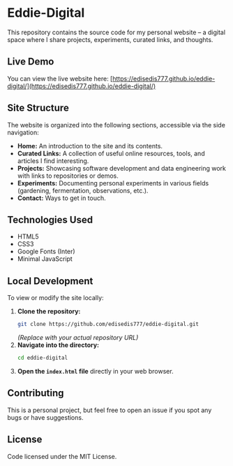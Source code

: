 # Eddie-Digital
This repository contains the source code for my personal website – a digital space where I share projects, experiments, curated links, and thoughts.

## Live Demo
You can view the live website here: [https://edisedis777.github.io/eddie-digital/](https://edisedis777.github.io/eddie-digital/)

## Site Structure
The website is organized into the following sections, accessible via the side navigation:

*   **Home:** An introduction to the site and its contents.
*   **Curated Links:** A collection of useful online resources, tools, and articles I find interesting.
*   **Projects:** Showcasing software development and data engineering work with links to repositories or demos.
*   **Experiments:** Documenting personal experiments in various fields (gardening, fermentation, observations, etc.).
*   **Contact:** Ways to get in touch.

## Technologies Used
*   HTML5
*   CSS3
*   Google Fonts (Inter)
*   Minimal JavaScript

## Local Development

To view or modify the site locally:

1.  **Clone the repository:**
    ```bash
    git clone https://github.com/edisedis777/eddie-digital.git
    ```
    *(Replace with your actual repository URL)*
2.  **Navigate into the directory:**
    ```bash
    cd eddie-digital
    ```
3.  **Open the `index.html` file** directly in your web browser.

## Contributing
This is a personal project, but feel free to open an issue if you spot any bugs or have suggestions.

## License
Code licensed under the MIT License.

